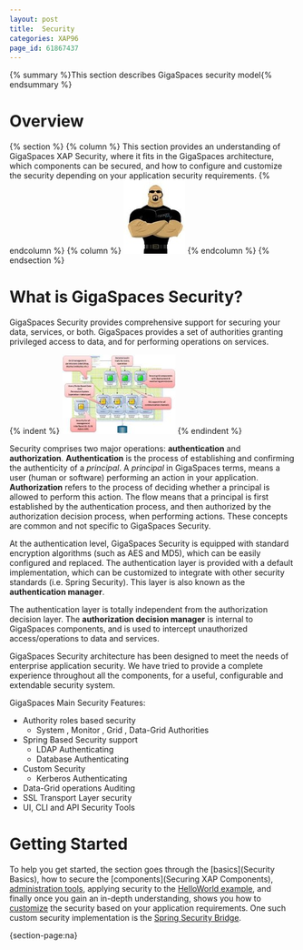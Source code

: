 ```yaml
---
layout: post
title:  Security
categories: XAP96
page_id: 61867437
---
```


{% summary %}This section describes GigaSpaces security model{% endsummary %}

# Overview

{% section %}
{% column %}
This section provides an understanding of GigaSpaces XAP Security, where it fits in the GigaSpaces architecture, which components can be secured, and how to configure and customize the security depending on your application security requirements.
{% endcolumn %}
{% column %}
![security-logo.jpg](/attachment_files/security-logo.jpg)
{% endcolumn %}
{% endsection %}

# What is GigaSpaces Security?

GigaSpaces Security provides comprehensive support for securing your data, services, or both. GigaSpaces provides a set of authorities granting privileged access to data, and for performing operations on services.

{% indent %}
![security_ovreview.jpg](/attachment_files/security_ovreview.jpg)
{% endindent %}

Security comprises two major operations: **authentication** and **authorization**. **Authentication** is the process of establishing and confirming the authenticity of a _principal_. A _principal_ in GigaSpaces terms, means a user (human or software) performing an action in your application. **Authorization** refers to the process of deciding whether a principal is allowed to perform this action. The flow means that a principal is first established by the authentication process, and then authorized by the authorization decision process, when performing actions. These concepts are common and not specific to GigaSpaces Security.

At the authentication level, GigaSpaces Security is equipped with standard encryption algorithms (such as AES and MD5), which can be easily configured and replaced. The authentication layer is provided with a default implementation, which can be customized to integrate with other security standards (i.e. Spring Security). This layer is also known as the **authentication manager**.

The authentication layer is totally independent from the authorization decision layer. The **authorization decision manager** is internal to GigaSpaces components, and is used to intercept unauthorized access/operations to data and services.

GigaSpaces Security architecture has been designed to meet the needs of enterprise application security. We have tried to provide a complete experience throughout all the components, for a useful, configurable and extendable security system.

GigaSpaces Main Security Features:

- Authority roles based security
    - System , Monitor , Grid , Data-Grid Authorities
- Spring Based Security support
    - LDAP Authenticating
    - Database Authenticating 
- Custom Security 
    - Kerberos Authenticating
- Data-Grid operations Auditing 
- SSL Transport Layer security
- UI, CLI and API Security Tools

# Getting Started

To help you get started, the section goes through the [basics](Security Basics), how to secure the [components](Securing XAP Components), [administration tools](/xap96/2009/09/17/security-administration.html), applying security to the [HelloWorld example](/xap96/2013/04/02/securing-the-helloworld-example.html), and finally once you gain an in-depth understanding, shows you how to [customize](/xap96/2013/06/02/custom-security.html) the security based on your application requirements. One such custom security implementation is the [Spring Security Bridge](/xap96/2010/07/08/spring-security-bridge.html).

{section-page:na}
